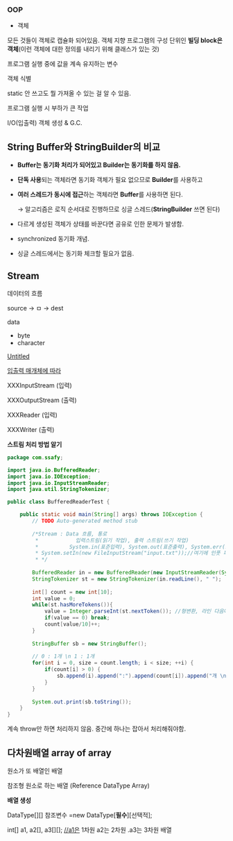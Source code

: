 ### OOP

- 객체

모든 것들이 객체로 캡슐화 되어있음. 객체 지향 프로그램의 구성 단위인 **빌딩 block은 객체**(이런 객체에 대한 정의를 내리기 위해 클래스가 있는 것)

프로그램 실행 중에 값을 계속 유지하는 변수

객체 식별

static 안 쓰고도 뭘 가져올 수 있는 걸 알 수 있음.

프로그램 실행 시 부하가 큰 작업

I/O(입출력) 객체 생성 & G.C.

## String Buffer와 StringBuilder의 비교

- **Buffer는 동기화 처리가 되어있고 Builder는 동기화를 하지 않음.**
- **단독 사용**되는 객체라면 동기화 객체가 필요 없으므로 **Builder**를 사용하고
- **여러 스레드가 동시에 접근**하는 객체라면 **Buffer**를 사용하면 된다.

    → 알고리즘은 로직 순서대로 진행하므로 싱글 스레드(**StringBuilder** 쓰면 된다)

- 다르게 생성된 객체가 상태를 바꾼다면 공유로 인한 문제가 발생함.
- synchronized 동기화 개념.
- 싱글 스레드에서는 동기화 체크할 필요가 없음.

## Stream

데이터의 흐름

source →  ㅁ → dest

data 

- byte
- character

[Untitled](https://www.notion.so/6c83ff03bc084e7eaddb88ab2fd68237)

[입출력 매개체에 따라](https://www.notion.so/da4bf95109424c53a30e1a62b611c8c3)

XXXInputStream (입력)

XXXOutputStream (출력)

XXXReader (입력)

XXXWriter (출력)
 

**스트림 처리 방법 알기**

```java
package com.ssafy;

import java.io.BufferedReader;
import java.io.IOException;
import java.io.InputStreamReader;
import java.util.StringTokenizer;

public class BufferedReaderTest {

	public static void main(String[] args) throws IOException {
		// TODO Auto-generated method stub
		
		/*Stream : Data 흐름, 통로
		 * 		      입력스트림(읽기 작업), 출력 스트림(쓰기 작업)
		 * 			System.in(표준입력), System.out(표준출력), System.err(표준 에러 출력)
		 * System.setIn(new FileInputStream("input.txt"));//여기에 인풋 파일 지정해놓고 테스트 할 수 있음.
		 * */
		
		BufferedReader in = new BufferedReader(new InputStreamReader(System.in));
		StringTokenizer st = new StringTokenizer(in.readLine(), " ");
		
		int[] count = new int[10];
		int value = 0;
		while(st.hasMoreTokens()){
			value = Integer.parseInt(st.nextToken()); //형변환, 라인 다음에 
			if(value == 0) break;
			count[value/10]++;
		}
		
		StringBuffer sb = new StringBuffer();
	
		// 0 : 1개 \n 1 : 1개
		for(int i = 0, size = count.length; i < size; ++i) {
			if(count[i] > 0) {
				sb.append(i).append(":").append(count[i]).append("개 \n");
			}
		}
		
		System.out.print(sb.toString());
	}
} 
```

계속 throw만 하면 처리하지 않음. 중간에 하나는 잡아서 처리해줘야함.

## 다차원배열 array of array

원소가 또 배열인 배열

참조형 원소로 하는 배열 (Reference DataType Array)

**배열 생성** 

 DataType[][] 참조변수 =new DataType[**필수**][선택적];

int[] a1, a2[], a3[][]; [//a1은](//a1은) 1차원 a2는 2차원 .a3는 3차원 배열
